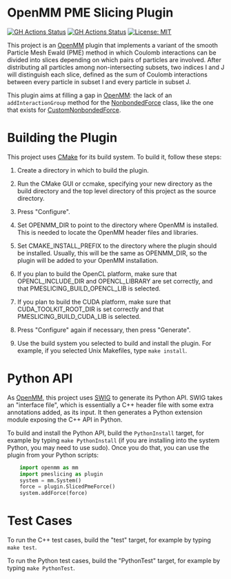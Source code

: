 OpenMM PME Slicing Plugin
=========================

[![GH Actions Status](https://github.com/craabreu/openmm-pme-slicing/workflows/Linux/badge.svg)](https://github.com/craabreu/openmm-pme-slicing/actions?query=branch%3Amain+workflow%3ALinux)
[![GH Actions Status](https://github.com/craabreu/openmm-pme-slicing/workflows/MacOS/badge.svg)](https://github.com/craabreu/openmm-pme-slicing/actions?query=branch%3Amain+workflow%3AMacOS)
[![License: MIT](https://img.shields.io/badge/License-MIT-yellow.svg)](https://opensource.org/licenses/MIT)

This project is an [OpenMM] plugin that implements a variant of the smooth Particle Mesh Ewald
(PME) method in which Coulomb interactions can be divided into slices depending on which pairs of
particles are involved.
After distributing all particles among non-intersecting subsets, two indices I and J will
distinguish each slice, defined as the sum of Coulomb interactions between every particle in
subset I and every particle in subset J.

This plugin aims at filling a gap in [OpenMM]: the lack of an `addInteractionGroup` method
for the [NonbondedForce] class, like the one that exists for [CustomNonbondedForce].

Building the Plugin
===================

This project uses [CMake] for its build system.  To build it, follow these steps:

1. Create a directory in which to build the plugin.

2. Run the CMake GUI or ccmake, specifying your new directory as the build directory and the top
level directory of this project as the source directory.

3. Press "Configure".

4. Set OPENMM_DIR to point to the directory where OpenMM is installed.  This is needed to locate
the OpenMM header files and libraries.

5. Set CMAKE_INSTALL_PREFIX to the directory where the plugin should be installed.  Usually,
this will be the same as OPENMM_DIR, so the plugin will be added to your OpenMM installation.

6. If you plan to build the OpenCL platform, make sure that OPENCL_INCLUDE_DIR and
OPENCL_LIBRARY are set correctly, and that PMESLICING_BUILD_OPENCL_LIB is selected.

7. If you plan to build the CUDA platform, make sure that CUDA_TOOLKIT_ROOT_DIR is set correctly
and that PMESLICING_BUILD_CUDA_LIB is selected.

8. Press "Configure" again if necessary, then press "Generate".

9. Use the build system you selected to build and install the plugin.  For example, if you
selected Unix Makefiles, type `make install`.

Python API
==========

As [OpenMM], this project uses [SWIG] to generate its Python API.  SWIG takes an "interface
file", which is essentially a C++ header file with some extra annotations added, as its input.
It then generates a Python extension module exposing the C++ API in Python.

To build and install the Python API, build the `PythonInstall` target, for example by typing
`make PythonInstall` (if you are installing into the system Python, you may need to use sudo).
Once you do that, you can use the plugin from your Python scripts:

```py
    import openmm as mm
    import pmeslicing as plugin
    system = mm.System()
    force = plugin.SlicedPmeForce()
    system.addForce(force)
```

Test Cases
==========

To run the C++ test cases, build the "test" target, for example by typing `make test`.

To run the Python test cases, build the "PythonTest" target, for example by typing `make PythonTest`.


[CMake]:                http://www.cmake.org
[CustomNonbondedForce]: http://docs.openmm.org/latest/api-python/generated/openmm.openmm.CustomNonbondedForce.html
[NonbondedForce]:       http://docs.openmm.org/latest/api-python/generated/openmm.openmm.NonbondedForce.html
[OpenMM]:               https://openmm.org
[SWIG]:                 http://www.swig.org